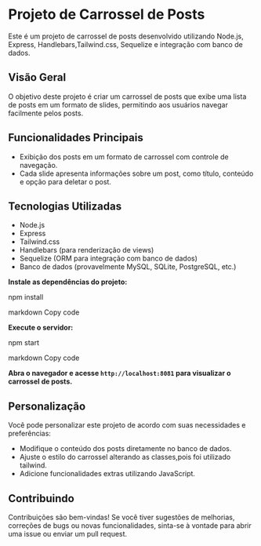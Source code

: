 # Projeto de Carrossel de Posts

Este é um projeto de carrossel de posts desenvolvido utilizando Node.js, Express, Handlebars,Tailwind.css, Sequelize e integração com banco de dados.

## Visão Geral

O objetivo deste projeto é criar um carrossel de posts que exibe uma lista de posts em um formato de slides, permitindo aos usuários navegar facilmente pelos posts.

## Funcionalidades Principais

- Exibição dos posts em um formato de carrossel com controle de navegação.
- Cada slide apresenta informações sobre um post, como título, conteúdo e opção para deletar o post.

## Tecnologias Utilizadas

- Node.js
- Express
- Tailwind.css
- Handlebars (para renderização de views)
- Sequelize (ORM para integração com banco de dados)
- Banco de dados (provavelmente MySQL, SQLite, PostgreSQL, etc.)


**Instale as dependências do projeto:**

npm install

markdown
Copy code

**Execute o servidor:**

npm start

markdown
Copy code

**Abra o navegador e acesse `http://localhost:8081` para visualizar o carrossel de posts.**

## Personalização

Você pode personalizar este projeto de acordo com suas necessidades e preferências:

- Modifique o conteúdo dos posts diretamente no banco de dados.
- Ajuste o estilo do carrossel alterando as classes,pois foi utilizado tailwind.
- Adicione funcionalidades extras utilizando JavaScript.

## Contribuindo

Contribuições são bem-vindas! Se você tiver sugestões de melhorias, correções de bugs ou novas funcionalidades, sinta-se à vontade para abrir uma issue ou enviar um pull request.
